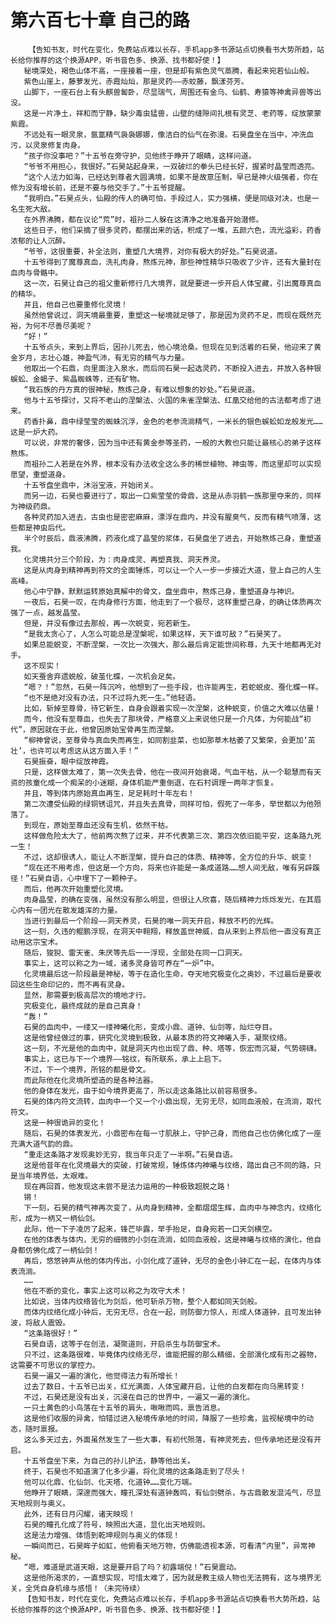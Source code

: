 # 第六百七十章 自己的路
        【告知书友，时代在变化，免费站点难以长存，手机app多书源站点切换看书大势所趋，站长给你推荐的这个换源APP，听书音色多、换源、找书都好使！】
       秘境深处，褐色山体不高，一座接着一座，但是却有紫色灵气蒸腾，看起来宛若仙山般。
       紫色山崖上，藤萝发光，赤霞灿灿，那是灵药——赤蛟藤，飘漾芬芳。
       山脚下，一座石台上有头麒兽匐卧，尽显瑞气，周围还有金乌、仙鹤、寿猿等神禽异兽等出没。
       这是一片净土，祥和而宁静，缺少毒虫猛兽，山壁的缝隙间扎根有灵芝、老药等，绽放蒙蒙紫霞。
       不远处有一眼灵泉，氤氲精气袅袅娜娜，像洁白的仙气在弥漫。石昊盘坐在当中，冲洗血污，以灵泉修复肉身。
       “孩子你没事吧？”十五爷在旁守护，见他终于睁开了眼睛，这样问道。
       “爷爷不用担心，我很好。”石昊站起身来，一双破烂的拳头已经长好，握紧时晶莹而透亮。
       “这个人法力如海，已经达到尊者大圆满境，如果不是故意压制，早已是神火级强者，你在修为没有增长前，还是不要与他交手了。”十五爷提醒。
       “我明白。”石昊点头，仙殿的传人的确可怕，手段过人，实力强横，便是同级对决，也是一名生死大敌。
       在外界沸腾，都在议论“荒”时，祖孙二人躲在这清净之地准备开始潜修。
       这些日子，他们采摘了很多灵药，都摆出来的话，积成了一堆，五颜六色，流光溢彩，药香浓郁的让人沉醉。
       “爷爷，这很重要，补全法则，重塑几大境界，对你有极大的好处。”石昊说道。
       十五爷得到了魔尊真血，洗礼肉身，熬炼元神，那些神性精华只吸收了少许，还有大量封在血肉与骨骼中。
       这一次，石昊让自己的祖父重新修行几大境界，就是要进一步开启人体宝藏，引出魔尊真血的精华。
       并且，他自己也要重修化灵境！
       虽然他曾说过，洞天境最重要，重塑这一秘境就足够了，那是因为灵药不足，而现在既然充裕，为何不尽善尽美呢？
       “好！”
       十五爷点头，来到上界后，因孙儿死去，他心境沧桑。但现在见到活着的石昊，他迎来了黄金岁月，志壮心雄，神盈气沛，有无穷的精气与力量。
       他取出一个石鼎，向里面注入泉水，而后同石昊一起选灵药，不断投入进去，并放入各种银蜈蚣、金蝎子、紫晶蜘蛛等，还有矿物。
       “我石族的丹方真的很神秘，熬炼己身，有难以想象的妙处。”石昊说道。
       他与十五爷探讨，又将不老山的涅槃法、火国的朱雀涅槃法、红凰交给他的古法都考虑了进来。
       药香扑鼻，鼎中绿莹莹的蜘蛛沉浮，金色的老参流淌精气，一米长的银色蜈蚣如龙般发光……这是一炉大药。
       可以说，非常的奢侈，因为当中还有黄金参等圣药，一般的大教也只能让最核心的弟子这样熬炼。
       而祖孙二人若是在外界，根本没有办法收全这么多的稀世植物、神虫等，而这里却可以实现愿望，重塑道身。
       十五爷盘坐鼎中，沐浴宝液，开始闭关。
       而另一边，石昊也要进行了，取出一口紫莹莹的骨鼎，这是从赤羽鹤一族那里夺来的，同样为神级药鼎。
       各种灵药加入进去，古虫也是密密麻麻，漂浮在鼎内，并没有腥臭气，反而有精气喷薄，这些都是神虫后代。
       半个时辰后，鼎液沸腾，药液化成了晶莹的浆体，石昊盘坐了进去，开始熬炼己身，重塑道我。
       化灵境共分三个阶段，为：肉身成灵、再塑真我、洞天养灵。
       这是从肉身到精神再到符文的全面锤炼，可以让一个人一步一步接近大道，登上自己的人生高峰。
       他心中宁静，默默运转原始真解中的骨文，盘坐鼎中，熬炼己身，重塑道身与神识。
       一夜后，石昊一叹，在肉身修行方面，他走到了一个极尽，这样重塑己身，的确让体质再次强了一点，越发晶莹。
       但是，并没有像过去那般，再一次蜕变，宛若新生。
       “是我太贪心了，人怎么可能总是涅槃呢，如果这样，天下谁可敌？”石昊笑了。
       如果总能蜕变，不断涅槃，一次比一次强大，那么最后肯定能世间称尊，九天十地都再无对手。
       这不现实！
       如天蚕舍弃遗蜕般，破茧化蝶，一次机会足矣。
       “嗯？！”忽然，石昊一阵沉吟，他想到了一些手段，也许能再生，若蛇蜕皮、蚕化蝶一样。
       “也不是绝对没有办法，只不过将九死一生。”他轻语。
       比如，斩掉至尊骨，待它新生，自身会跟着实现一次涅槃，这种蜕变，价值之大难以估量！
       而今，他没有至尊血，也失去了那块骨，严格意义上来说他只是一介凡体，为何能战“初代”，原因就在于此，他曾因原始宝骨再生而涅槃。
       “柳神曾说，至尊骨与真血失而再生，如同割韭菜，也如那草木枯萎了又繁荣，会更加‘茁壮’，也许可以考虑这从这方面入手！”
       石昊振奋，眼中绽放神霞。
       只是，这样做太难了，第一次失去骨，他在一夜间开始衰竭，气血干枯，从一个聪慧而有天资的孩童化成一个痴呆的小迷糊，身体机能严重倒退，在石村调理一两年才恢复。
       并且，等到体内原始真血再生，足足耗时十年左右！
       第二次遭受仙殿的绿铜锈诅咒，并且失去真骨，同样可怕，假死了一年多，举世都以为他殒落了。
       到现在，原始至尊血还没有生机，依然干枯。
       这样做危险太大了，他前两次熬了过来，并不代表第三次、第四次依旧能平安，这条路九死一生！
       不过，这却很诱人，能让人不断涅槃，提升自己的体质、精神等，全方位的升华、蜕变！
       “现在还不用考虑，但这是一个方向，将来也许能是一条成道路……想人间无敌，唯有另辟蹊径！”石昊自语，心中埋下了一颗种子。
       而后，他再次开始重塑化灵境。
       肉身晶莹，的确在变强，虽然没有那么明显，但很让人欣喜，随后精神力烁烁发光，在其眉心内有一团光在散发雄浑的力量。
       当进行到最后一个阶段——洞天养灵，石昊的唯一洞天开启，释放不朽的光辉。
       这一刻，久违的鲲鹏浮现，在洞天中翱翔，释放盖世神威，自从来到上界后他一直没有真正动用这宗宝术。
       随后，狻猊、雷天雀、朱厌等先后一一浮现，全部处在同一口洞天。
       事实上，这可以称之为一域，诸多灵身皆可养在“一炉”中。
       化灵境最后这一阶段最是神秘，等于在造化生命，夺天地究极变化之奥妙，不过最后是要收回这些生命印记的，而不再有灵身。
       显然，那需要到极高层次的境地才行。
       究极变化，最终成就的是自己真身！
       “轰！”
       石昊的血肉中，一缕又一缕神曦化形，变成小鼎、道钟、仙剑等，灿烂夺目。
       这是他曾经做过的事，研究化灵境到极致，从最本质的符文神曦入手，凝聚纹络。
       这一刻，不光是他的血肉中，就是洞天内也出现了鼎、种、塔等，恢宏而沉凝，气势磅礴。
       事实上，这已与下一个境界——铭纹，有所联系，承上上启下。
       不过，下一个境界，所铭的都是骨文。
       而此际他在化灵境所塑造的是各种法器。
       他的身体在发光，由于如今境界更高了，所以走这条路比以前容易很多。
       石昊的体内符文流转，血肉中一个又一个小鼎出现，无穷无尽，如同血液般，在流淌，取代符文。
       这是一种很诡异的变化！
       随后，石昊的体表发光，小鼎密布在每一寸肌肤上，守护己身，而他自己也仿佛化成了一座充满大道气韵的鼎。
       “重走这条路才发现奥妙无穷，我当年只走了一半啊。”石昊自语。
       这是他昔年在化灵境最大的突破，打破常规，锤炼体内神曦与纹络，踏出自己不同的路，只是当年境界低，太艰难。
       现在再回首，他发现这未尝不是法力运用的一种极致超脱之路！
       锵！
       下一刻，石昊的精气神再次变了，从肉身到精神，全都熠熠生辉，血肉中与神念内，纹络化形，成为一柄又一柄仙剑。
       此际，他一下子凌厉了起来，锋芒毕露，举手抬足，自身宛若一口天剑横空。
       在他的体表与体内，无穷的细微的小剑在流淌，如同血液般，这是神曦与纹络的演化，他自身都仿佛化成了一柄仙剑！
       再后，悠悠钟声从他的体内传出，小剑化成了道钟，无尽的金色小钟汇在一起，在体内与体表流淌。
       ……
       他在不断的变化，事实上这可以称之为攻守大术！
       比如说，当体内纹络皆化为剑后，他可斩杀万物，整个人都如同天剑般。
       而体内纹络化成小钟后，无穷无尽，合在一起，则防御力惊人，形成人体道钟，且可发出钟波，将敌人震毁。
       “这条路很好！”
       石昊自语，这等于在创法，凝聚道则，开启杀生与防御宝术。
       只不过，这条路很难，毕竟体内纹络无尽，谁能把握的那么精细，全部演化成有形之器物，这需要不可思议的掌控力。
       石昊一遍又一遍的演化，他觉得法力有所增长！
       过去了数日，十五爷已出关，红光满面，人体宝藏开启，让他的白发都在向乌黑转变！
       不过，石昊还是没有出关，沉浸在自己的世界中，一遍又一遍的演化。
       一只土黄色的小鸟落在十五爷的肩头，啾啾而鸣，禀告消息。
       这是他们收服的异禽，怕错过进入秘境传承地的时间，降服了一些珍禽，监视秘境中的动态，随时禀报。
       这么多天过去，外面虽然发生了一些大事，有初代殒落，有神灵死去，但传承地还是没有开启。
       十五爷盘坐下来，为自己的孙儿护法，静等他出关。
       终于，石昊也不知道演了化多少遍，将化灵境的这条路走到了尽头！
       他可以化鼎、化仙剑、化天塔、化道钟……变化万端。
       他睁开了眼睛，深邃而强大，瞳孔深处有道钟轰鸣，有仙剑劈杀，与古鼎散发混沌气，尽显天地规则与奥义。
       此外，还有日月闪耀，诸天映现！
       石昊的瞳孔化成了符号，映照出大道，显化出天地规则。
       这是法力增强、体悟到乾坤规则与奥义的体现！
       一瞬间而已，石昊眸子如虹，他俯看天地万物，仿佛能透视本源，可看清“内里”，异常神秘。
       “嗯，难道是武道天眼，这是要开启了吗？初露端倪！”石昊震动。
       这是他所渴求的，一直想实现，可惜太难了，因为就是教主级人物也无法拥有，这与境界无关，全凭自身机缘与感悟！（未完待续）
       【告知书友，时代在变化，免费站点难以长存，手机app多书源站点切换看书大势所趋，站长给你推荐的这个换源APP，听书音色多、换源、找书都好使！】